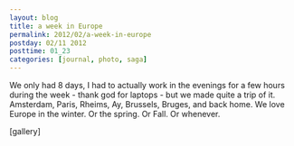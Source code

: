 ```yaml
---
layout: blog
title: a week in Europe
permalink: 2012/02/a-week-in-europe
postday: 02/11 2012
posttime: 01_23
categories: [journal, photo, saga]
---
```


We only had 8 days, I had to actually work in the evenings for a few hours during the week - thank god for laptops - but we made quite a trip of it. Amsterdam, Paris, Rheims, Ay, Brussels, Bruges, and back home. We love Europe in the winter. Or the spring. Or Fall. Or whenever.

[gallery]
